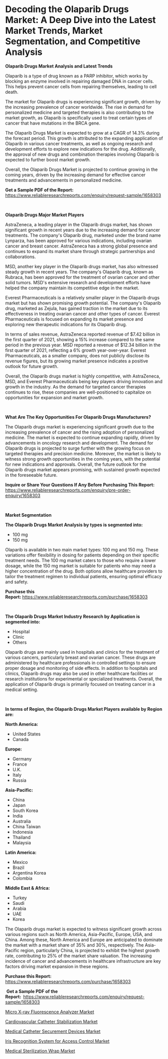 <p><h1>Decoding the Olaparib Drugs Market: A Deep Dive into the Latest Market Trends, Market Segmentation, and Competitive Analysis</h1></p><p><strong>Olaparib Drugs Market Analysis and Latest Trends</strong></p>
<p><p>Olaparib is a type of drug known as a PARP inhibitor, which works by blocking an enzyme involved in repairing damaged DNA in cancer cells. This helps prevent cancer cells from repairing themselves, leading to cell death.</p><p>The market for Olaparib drugs is experiencing significant growth, driven by the increasing prevalence of cancer worldwide. The rise in demand for personalized medicine and targeted therapies is also contributing to the market growth, as Olaparib is specifically used to treat certain types of cancer that have mutations in the BRCA gene.</p><p>The Olaparib Drugs Market is expected to grow at a CAGR of 14.3% during the forecast period. This growth is attributed to the expanding application of Olaparib in various cancer treatments, as well as ongoing research and development efforts to explore new indications for the drug. Additionally, the approval of new drugs and combination therapies involving Olaparib is expected to further boost market growth.</p><p>Overall, the Olaparib Drugs Market is projected to continue growing in the coming years, driven by the increasing demand for effective cancer treatments and advancements in personalized medicine.</p></p>
<p><strong>Get a Sample PDF of the Report:&nbsp;</strong> <a href="https://www.reliableresearchreports.com/enquiry/request-sample/1658303">https://www.reliableresearchreports.com/enquiry/request-sample/1658303</a></p>
<p>&nbsp;</p>
<p><strong>Olaparib Drugs Major Market Players</strong></p>
<p><p>AstraZeneca, a leading player in the Olaparib drugs market, has shown significant growth in recent years due to the increasing demand for cancer treatments. The company's Olaparib drug, marketed under the brand name Lynparza, has been approved for various indications, including ovarian cancer and breast cancer. AstraZeneca has a strong global presence and continues to expand its market share through strategic partnerships and collaborations.</p><p>MSD, another key player in the Olaparib drugs market, has also witnessed steady growth in recent years. The company's Olaparib drug, known as Rubraca, has been approved for the treatment of ovarian cancer and other solid tumors. MSD's extensive research and development efforts have helped the company maintain its competitive edge in the market.</p><p>Everest Pharmaceuticals is a relatively smaller player in the Olaparib drugs market but has shown promising growth potential. The company's Olaparib drug, marketed as Zejula, has gained traction in the market due to its effectiveness in treating ovarian cancer and other types of cancer. Everest Pharmaceuticals is focused on expanding its market presence and exploring new therapeutic indications for its Olaparib drug.</p><p>In terms of sales revenue, AstraZeneca reported revenue of $7.42 billion in the first quarter of 2021, showing a 15% increase compared to the same period in the previous year. MSD reported a revenue of $12.34 billion in the first quarter of 2021, reflecting a 6% growth year-over-year. Everest Pharmaceuticals, as a smaller company, does not publicly disclose its revenue figures, but its growing market presence indicates a positive outlook for future growth.</p><p>Overall, the Olaparib drugs market is highly competitive, with AstraZeneca, MSD, and Everest Pharmaceuticals being key players driving innovation and growth in the industry. As the demand for targeted cancer therapies continues to rise, these companies are well-positioned to capitalize on opportunities for expansion and market growth.</p></p>
<p>&nbsp;</p>
<p><strong>What Are The Key Opportunities For Olaparib Drugs Manufacturers?</strong></p>
<p><p>The Olaparib drugs market is experiencing significant growth due to the increasing prevalence of cancer and the rising adoption of personalized medicine. The market is expected to continue expanding rapidly, driven by advancements in oncology research and development. The demand for Olaparib drugs is projected to surge further with the growing focus on targeted therapies and precision medicine. Moreover, the market is likely to witness strong growth opportunities in the coming years, with the potential for new indications and approvals. Overall, the future outlook for the Olaparib drugs market appears promising, with sustained growth expected in the foreseeable future.</p></p>
<p><strong>Inquire or Share Your Questions If Any Before Purchasing This Report:</strong> <a href="https://www.reliableresearchreports.com/enquiry/pre-order-enquiry/1658303">https://www.reliableresearchreports.com/enquiry/pre-order-enquiry/1658303</a></p>
<p>&nbsp;</p>
<p><strong>Market Segmentation</strong></p>
<p><strong>The Olaparib Drugs Market Analysis by types is segmented into:</strong></p>
<p><ul><li>100 mg</li><li>150 mg</li></ul></p>
<p><p>Olaparib is available in two main market types: 100 mg and 150 mg. These variations offer flexibility in dosing for patients depending on their specific treatment needs. The 100 mg market caters to those who require a lower dosage, while the 150 mg market is suitable for patients who may need a higher concentration of the drug. Both options allow healthcare providers to tailor the treatment regimen to individual patients, ensuring optimal efficacy and safety.</p></p>
<p><strong>Purchase this Report:&nbsp;</strong><a href="https://www.reliableresearchreports.com/purchase/1658303">https://www.reliableresearchreports.com/purchase/1658303</a></p>
<p>&nbsp;</p>
<p><strong>The Olaparib Drugs Market Industry Research by Application is segmented into:</strong></p>
<p><ul><li>Hospital</li><li>Clinic</li><li>Others</li></ul></p>
<p><p>Olaparib drugs are mainly used in hospitals and clinics for the treatment of various cancers, particularly breast and ovarian cancer. These drugs are administered by healthcare professionals in controlled settings to ensure proper dosage and monitoring of side effects. In addition to hospitals and clinics, Olaparib drugs may also be used in other healthcare facilities or research institutions for experimental or specialized treatments. Overall, the application of Olaparib drugs is primarily focused on treating cancer in a medical setting.</p></p>
<p>&nbsp;</p>
<p><strong>In terms of Region, the Olaparib Drugs Market Players available by Region are:</strong></p>
<p>
    <p> <strong> North America: </strong>
        <ul>
            <li>United States</li>
            <li>Canada</li>
        </ul>
        </p> 
    <p> <strong> Europe: </strong>
        <ul>
            <li>Germany</li>
            <li>France</li>
            <li>U.K.</li>
            <li>Italy</li>
            <li>Russia</li>
        </ul>
        </p> 
    <p> <strong> Asia-Pacific: </strong>
        <ul>
            <li>China</li>
            <li>Japan</li>
            <li>South Korea</li>
            <li>India</li>
            <li>Australia</li>
            <li>China Taiwan</li>
            <li>Indonesia</li>
            <li>Thailand</li>
            <li>Malaysia</li>
        </ul>
        </p> 
    <p> <strong> Latin America: </strong>
        <ul>
            <li>Mexico</li>
            <li>Brazil</li>
            <li>Argentina Korea</li>
            <li>Colombia</li>
        </ul>
        </p> 
    <p> <strong> Middle East & Africa: </strong>
        <ul>
            <li>Turkey</li>
            <li>Saudi</li>
            <li>Arabia</li>
            <li>UAE</li>
            <li>Korea</li>
        </ul>
    </p>
    </p>
<p><p>The Olaparib drugs market is expected to witness significant growth across various regions such as North America, Asia-Pacific, Europe, USA, and China. Among these, North America and Europe are anticipated to dominate the market with a market share of 35% and 30%, respectively. The Asia-Pacific region, particularly China, is projected to exhibit the highest growth rate, contributing to 25% of the market share valuation. The increasing incidence of cancer and advancements in healthcare infrastructure are key factors driving market expansion in these regions.</p></p>
<p><strong>Purchase this Report: </strong><a href="https://www.reliableresearchreports.com/purchase/1658303">https://www.reliableresearchreports.com/purchase/1658303</a></p>
<p>&nbsp;<strong>Get a Sample PDF of the Report:&nbsp;&nbsp;</strong><a href="https://www.reliableresearchreports.com/enquiry/request-sample/1658303">https://www.reliableresearchreports.com/enquiry/request-sample/1658303</a></p>
<p><strong></strong></p>
<p><p><a href="https://github.com/wusalecollins540tpqoz/Market-Research-Report-List-1/blob/main/micro-x-ray-fluorescence-analyzer-market.md">Micro X-ray Fluorescence Analyzer Market</a></p><p><a href="https://medium.com/@benjaminrice16/cardiovascular-catheter-stabilization-market-trends-and-market-analysis-forecasted-for-period-913ca507f9a2">Cardiovascular Catheter Stabilization Market</a></p><p><a href="https://medium.com/@benjaminrice16/medical-catheter-securement-devices-market-furnishes-information-on-market-share-market-trends-7ecb9dbd4c03">Medical Catheter Securement Devices Market</a></p><p><a href="https://github.com/pjcfca/Market-Research-Report-List-1/blob/main/iris-recognition-system-for-access-control-market.md">Iris Recognition System for Access Control Market</a></p><p><a href="https://medium.com/@benjaminrice16/medical-sterilization-wrap-market-size-reveals-the-best-marketing-channels-in-global-industry-c5ea3086d132">Medical Sterilization Wrap Market</a></p></p>